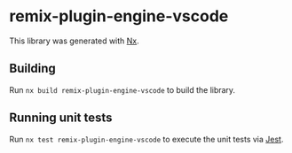 # remix-plugin-engine-vscode

This library was generated with [Nx](https://nx.dev).

## Building

Run `nx build remix-plugin-engine-vscode` to build the library.

## Running unit tests

Run `nx test remix-plugin-engine-vscode` to execute the unit tests via [Jest](https://jestjs.io).
